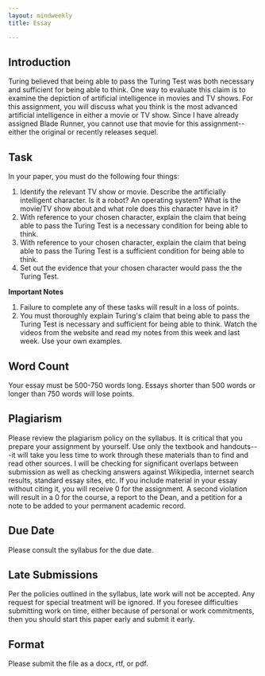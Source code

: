 ```yaml
---
layout: mindweekly
title: Essay

---
```

## Introduction

Turing believed that being able to pass the Turing Test was both necessary and sufficient for being able to think. One way to evaluate this claim is to examine the depiction of artificial intelligence in movies and TV shows. For this assignment, you will discuss what you think is the most advanced artificial intelligence in either a movie or TV show. Since I have already assigned Blade Runner, you cannot use that movie for this assignment--either the original or recently releases sequel.  



## Task

In your paper, you must do the following four things: 

1. Identify the relevant TV show or movie. Describe the artificially intelligent character. Is it a robot? An operating system? What is the movie/TV show about and what role does this character have in it? 
1. With reference to your chosen character, explain the claim that being able to pass the Turing Test is a necessary condition for being able to think. 
2. With reference to your chosen character, explain the claim that being able to pass the Turing Test is a sufficient condition for being able to think. 
4. Set out the evidence that your chosen character would pass the the Turing Test. 
	   

**Important Notes**
1. Failure to complete any of these tasks will result in a loss of points. 
2. You must thoroughly explain Turing's claim that being able to pass the Turing Test is necessary and sufficient for being able to think. Watch the videos from the website and read my notes from this week and last week. Use your own examples. 


## Word Count

Your essay must be 500-750 words long. Essays shorter than 500 words or longer than 750 words will lose points.


## Plagiarism

Please review the plagiarism policy on the syllabus. It is critical that you prepare your assignment by yourself. Use only the textbook and handouts---it will take you less time to work through these materials than to find and read other sources. I will be checking for significant overlaps between submission as well as checking answers against Wikipedia, internet search results, standard essay sites, etc. If you include material in your essay without citing it, you will receive 0 for the assignment. A second violation will result in a 0 for the course, a report to the Dean, and a petition for a note to be added to your permanent academic record. 

## Due Date
Please consult the syllabus for the due date.

## Late Submissions

Per the policies outlined in the syllabus, late work will not be accepted. Any request for special treatment will be ignored. If you foresee difficulties submitting work on time, either because of personal or work commitments, then you should start this paper early and submit it early. 

## Format
Please submit the file as a docx, rtf, or pdf. 










